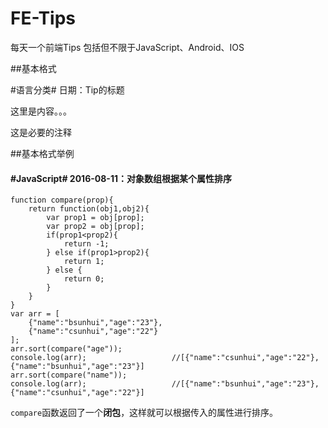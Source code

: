 # FE-Tips

每天一个前端Tips 包括但不限于JavaScript、Android、IOS

##基本格式

\#语言分类\# 日期：Tip的标题

这里是内容。。。

这是必要的注释

##基本格式举例

#### #JavaScript# 2016-08-11：对象数组根据某个属性排序

	function compare(prop){
		return function(obj1,obj2){
			var prop1 = obj[prop];
			var prop2 = obj[prop];
			if(prop1<prop2){
				return -1;
			} else if(prop1>prop2){
				return 1;
			} else {
				return 0;
			}
		}
	}
	var arr = [
		{"name":"bsunhui","age":"23"},
		{"name":"csunhui","age":"22"}
	];
	arr.sort(compare("age"));
	console.log(arr);					//[{"name":"csunhui","age":"22"},{"name":"bsunhui","age":"23"}]
	arr.sort(compare("name"));
	console.log(arr); 					//[{"name":"bsunhui","age":"23"},{"name":"csunhui","age":"22"}]

`compare`函数返回了一个**闭包**，这样就可以根据传入的属性进行排序。
